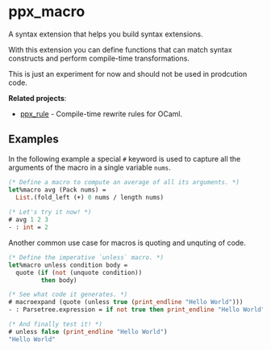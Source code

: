 # ppx_macro

A syntax extension that helps you build syntax extensions.

With this extension you can define functions that can match syntax constructs and perform compile-time transformations.

This is just an experiment for now and should not be used in prodcution code.

**Related projects**:

- [ppx_rule](https://github.com/rizo/ppx_rule) - Compile-time rewrite rules for OCaml.

## Examples

In the following example a special `#` keyword is used to capture all the arguments of the macro in a single variable `nums`.

```ocaml
(* Define a macro to compute an average of all its arguments. *)
let%macro avg (Pack nums) =
  List.(fold_left (+) 0 nums / length nums)
  
(* Let's try it now! *)
# avg 1 2 3
- : int = 2
```

Another common use case for macros is quoting and unquting of code.

```ocaml
(* Define the imperative `unless` macro. *)
let%macro unless condition body =
  quote (if (not (unquote condition))
         then body)

(* See what code it generates. *)
# macroexpand (quote (unless true (print_endline "Hello World")))
- : Parsetree.expression = if not true then print_endline "Hello World"

(* And finally test it! *)
# unless false (print_endline "Hello World")
"Hello World"
```
